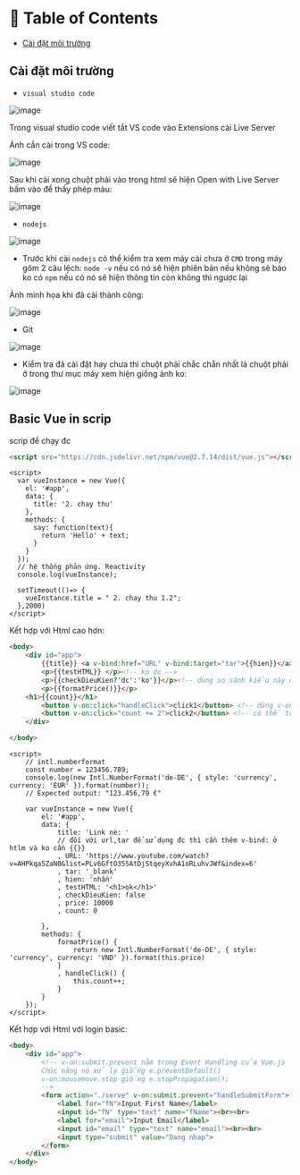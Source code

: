 # :notebook_with_decorative_cover: Table of Contents
- [Cài đặt môi trường](#Cài-đặt-môi-trường)

## Cài đặt môi trường

- `visual studio code`

![image](https://user-images.githubusercontent.com/85175337/216076021-f15ecc9d-75a3-4b02-a00e-e8b6b7f40102.png)

Trong visual studio code viết tắt VS code vào Extensions cài Live Server

Ảnh cần cài trong VS code:

![image](https://user-images.githubusercontent.com/85175337/216078156-d3644ef7-3e66-45ca-827f-81a27046cb4d.png)

Sau khi cài xong chuột phải vào trong html sẽ hiện Open with Live Server bấm vào để thấy phép màu:

![image](https://user-images.githubusercontent.com/85175337/216078758-a96b531e-ca85-4aab-9b76-49d92113a09c.png)

- `nodejs`

![image](https://user-images.githubusercontent.com/85175337/216075867-108a182f-9701-4268-9a3f-ee4330e1da99.png)


+ Trước khi cài `nodejs` có thể kiểm tra xem máy cài chưa ở `CMD` trong máy gôm 2 câu lệch: 
`node -v` nếu có nó sẽ hiện phiên bản nếu không sẽ báo ko có
`npm` nếu có nó sẽ hiện thông tin còn không thì ngược lại 

Ảnh minh họa khi đã cài thành công:

![image](https://user-images.githubusercontent.com/85175337/216075580-efdc506a-38db-4215-8a66-0ef2408dfa04.png)

- Git 

![image](https://user-images.githubusercontent.com/85175337/216076428-e83490f6-39ab-458d-bbc1-383c77160a46.png)

+ Kiểm tra đã cài đặt hay chưa thì chuột phải chắc chắn nhất là chuột phải ở trong thư mục máy xem hiện giống ảnh ko:

![image](https://user-images.githubusercontent.com/85175337/216076563-01b45f66-a80d-4066-8818-d35579f6e54d.png)

 ## Basic Vue in scrip

scrip để chạy đc

```html
<script src="https://cdn.jsdelivr.net/npm/vue@2.7.14/dist/vue.js"></script>
```

```vue
<script>
  var vueInstance = new Vue({
    el: '#app',
    data: {
      title: '2. chay thu'
    },
    methods: {
      say: function(text){
        return 'Hello' + text;
      }
    }
  });
  // hệ thống phản ứng. Reactivity
  console.log(vueInstance);

  setTimeout(()=> {
    vueInstance.title = " 2. chay thu 1.2";
  },2000)
</script>
```

Kết hợp với Html cao hơn:

```html
<body>
    <div id="app">
        {{title}} <a v-bind:href="URL" v-bind:target="tar">{{hien}}</a>
        <p>{{testHTML}} </p><!-- ko dc -->
        <p>{{checkDieuKien?'dc':'ko'}}</p><!-- dùng so sánh kiểu này đc-->
        <p>{{formatPrice()}}</p>
	<h1>{{count}}</h1>
        <button v-on:click="handleClick">click1</button> <!-- dùng v-on: kết hợp với event  -->
        <button v-on:click="count += 2">click2</button> <!-- có thể trực tiếp viết vào -->
    </div>

</body>
```

```vue
<script>
    // intl.numberformat
    const number = 123456.789; 
    console.log(new Intl.NumberFormat('de-DE', { style: 'currency', currency: 'EUR' }).format(number));
    // Expected output: "123.456,79 €"

    var vueInstance = new Vue({
        el: '#app',
        data: {
            title: 'Link nè: '
            // đối với url,tar để sử dụng đc thì cần thêm v-bind: ở htlm và ko cần {{}}
            , URL: 'https://www.youtube.com/watch?v=AHPkqa5ZaN0&list=PLv6GftO355AtDjStqeyXvhA1oRLuhvJWf&index=6'
            , tar: '_blank'
            , hien: 'nhấn'
            , testHTML: '<h1>ok</h1>'
            , checkDieuKien: false
            , price: 10000
            , count: 0

        },
        methods: {
            formatPrice() {
                return new Intl.NumberFormat('de-DE', { style: 'currency', currency: 'VND' }).format(this.price)
            }
            , handleClick() {
                this.count++;
            }
        }
    });
</script>
```

Kết hợp với Html với login basic:

```html 
<body>
    <div id="app">
        <!-- v-on:submit.prevent nằm trong Event Handling của Vue.js 
        Chức năng nó xử lý giống e.preventDefault()
        v-on:mousemove.stop giống e.stopPropagation();
        -->
        <form action="./serve" v-on:submit.prevent="handleSubmitForm"> 
            <label for="fN">Input First Name</label>
            <input id="fN" type="text" name="fName"><br><br>
            <label for="email">Input Email</label>
            <input id="email" type="text" name="email"><br><br>
            <input type="submit" value="Dang nhap">
        </form>
    </div>
</body>
```
<script>
    var vueInstance = new Vue({
        el: '#app',
        data: {
            title: '2. chay thu'
        },
        methods: {
            handleSubmitForm(e) {
                console.log(e);
                // e.preventDefault() // dùng để ngăn ko cho chuyển trang ( chuyến action hay là server) 
                // e.stopPropagation(); // dùng để chỉ chạy ko liên quan đến thẻ cha
            }
        }
    }); 
</script>
```vue

```